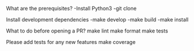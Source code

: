 


What are the prerequisites?
-Install Python3
-git clone

Install development dependencies
-make develop
-make build
-make install


What to do before opening a PR? 
make lint
make format
make tests

Please add tests for any new features
make coverage
